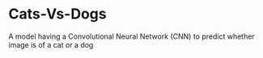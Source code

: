 # Cats-Vs-Dogs
A model having a Convolutional Neural Network (CNN)  to predict whether image is of a cat or a dog
